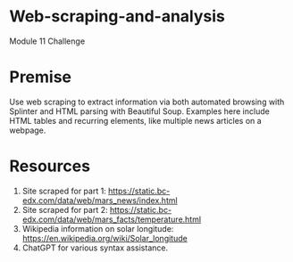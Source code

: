 # Web-scraping-and-analysis
Module 11 Challenge

# Premise
Use web scraping to extract information via both automated browsing with Splinter and HTML parsing with Beautiful Soup. Examples here include HTML tables and recurring elements, like multiple news articles on a webpage.

# Resources
1) Site scraped for part 1: https://static.bc-edx.com/data/web/mars_news/index.html
2) Site scraped for part 2: https://static.bc-edx.com/data/web/mars_facts/temperature.html
3) Wikipedia information on solar longitude: https://en.wikipedia.org/wiki/Solar_longitude
4) ChatGPT for various syntax assistance. 